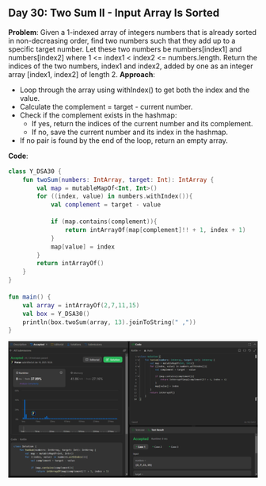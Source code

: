 ## Day 30:  Two Sum II - Input Array Is Sorted

**Problem**: Given a 1-indexed array of integers numbers that is already sorted in non-decreasing order, find two numbers such that they add up to a specific target number. Let these two numbers be numbers[index1] and numbers[index2] where 1 <= index1 < index2 <= numbers.length.
             Return the indices of the two numbers, index1 and index2, added by one as an integer array [index1, index2] of length 2.
**Approach**:
  - Loop through the array using withIndex() to get both the index and the value.
  - Calculate the complement = target - current number.
  - Check if the complement exists in the hashmap:
      - If yes, return the indices of the current number and its complement.
      - If no, save the current number and its index in the hashmap.
  - If no pair is found by the end of the loop, return an empty array.

**Code**:
```kotlin
class Y_DSA30 {
    fun twoSum(numbers: IntArray, target: Int): IntArray {
        val map = mutableMapOf<Int, Int>()
        for ((index, value) in numbers.withIndex()){
            val complement = target - value

            if (map.contains(complement)){
                return intArrayOf(map[complement]!! + 1, index + 1)
            }
            map[value] = index
        }
        return intArrayOf()
    }
}

fun main() {
    val array = intArrayOf(2,7,11,15)
    val box = Y_DSA30()
    println(box.twoSum(array, 13).joinToString(" ,"))
}
```
![Day 30 Output](./Day30-Screenshot.png)
